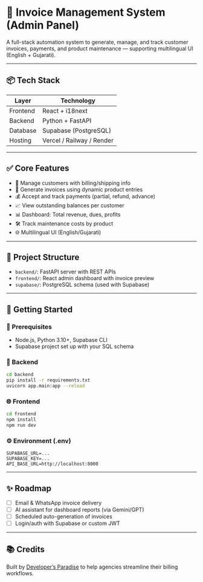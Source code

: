 # 🧾 Invoice Management System (Admin Panel)

A full-stack automation system to generate, manage, and track customer invoices, payments, and product maintenance — supporting multilingual UI (English + Gujarati).

---

## 📦 Tech Stack

| Layer     | Technology       |
|-----------|------------------|
| Frontend  | React + i18next  |
| Backend   | Python + FastAPI |
| Database  | Supabase (PostgreSQL) |
| Hosting   | Vercel / Railway / Render |

---

## ✅ Core Features

- 👥 Manage customers with billing/shipping info
- 📄 Generate invoices using dynamic product entries
- 💰 Accept and track payments (partial, refund, advance)
- 📈 View outstanding balances per customer
- 📊 Dashboard: Total revenue, dues, profits
- 🛠️ Track maintenance costs by product
- 🌐 Multilingual UI (English/Gujarati)

---

## 📁 Project Structure

- `backend/`: FastAPI server with REST APIs
- `frontend/`: React admin dashboard with invoice preview
- `supabase/`: PostgreSQL schema (used with Supabase)

---

## 🚀 Getting Started

### 🧠 Prerequisites

- Node.js, Python 3.10+, Supabase CLI
- Supabase project set up with your SQL schema

### 🔧 Backend

```bash
cd backend
pip install -r requirements.txt
uvicorn app.main:app --reload
````

### 🌐 Frontend

```bash
cd frontend
npm install
npm run dev
```

### ⚙️ Environment (.env)

```
SUPABASE_URL=...
SUPABASE_KEY=...
API_BASE_URL=http://localhost:8000
```

---

## ✨ Roadmap

* [ ] Email & WhatsApp invoice delivery
* [ ] AI assistant for dashboard reports (via Gemini/GPT)
* [ ] Scheduled auto-generation of invoices
* [ ] Login/auth with Supabase or custom JWT

---

## 📚 Credits

Built by [Developer’s Paradise](https://github.com/prit-007) to help agencies streamline their billing workflows.
